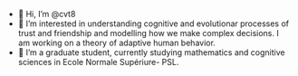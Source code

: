 - 👋 Hi, I’m @cvt8
- 👀 I’m interested in understanding cognitive and evolutionar processes of trust and friendship and modelling how we make complex decisions. I am working on a theory of adaptive human behavior.
- 🌱 I’m a graduate student, currently studying mathematics and cognitive sciences in Ecole Normale Supériure- PSL.

<!---
cvt8/cvt8 is a ✨ special ✨ repository because its `README.md` (this file) appears on your GitHub profile.
You can click the Preview link to take a look at your changes.
--->
